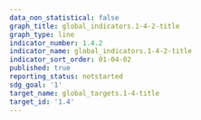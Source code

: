 ```yaml
---
data_non_statistical: false
graph_title: global_indicators.1-4-2-title
graph_type: line
indicator_number: 1.4.2
indicator_name: global_indicators.1-4-2-title
indicator_sort_order: 01-04-02
published: true
reporting_status: notstarted
sdg_goal: '1'
target_name: global_targets.1-4-title
target_id: '1.4'
---
```

